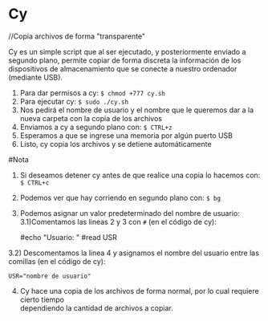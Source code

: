 # Cy
//Copia archivos de forma "transparente"

Cy es un simple script que al ser ejecutado, y posteriormente enviado a segundo plano, permite copiar de forma discreta la información de los dispositivos de almacenamiento que se conecte a nuestro ordenador (mediante USB).

1) Para dar permisos a cy: `$ chmod +777 cy.sh`                                                                            
2) Para ejecutar cy: `$ sudo ./cy.sh`                                                                                             
3) Nos pedirá el nombre de usuario y el nombre que le queremos dar a la nueva carpeta con la copia de los archivos  
4) Enviamos a cy a segundo plano con: `$ CTRL+z`                                                                                 
5) Esperamos a que se ingrese una memoria por algún puerto USB                                                       
6) Listo, cy copia los archivos y se detiene automáticamente                                                  

#Nota
1) Si deseamos detener cy antes de que realice una copia lo hacemos con: `$ CTRL+c`                          
2) Podemos ver que hay corriendo en segundo plano con: `$ bg`                                     
3) Podemos asignar un valor predeterminado del nombre de usuario:                                                                
3.1)Comentamos las lineas 2 y 3 con `#` (en el código de cy):                                                                   

    #echo "Usuario: "
    #read USR
                                                                                                                                  
3.2) Descomentamos la linea 4 y asignamos el nombre del usuario entre las comillas (en el código de cy):

    USR="nombre de usuario"
4) Cy hace una copia de los archivos de forma normal, por lo cual requiere cierto tiempo                                      
dependiendo la cantidad de archivos a copiar.
